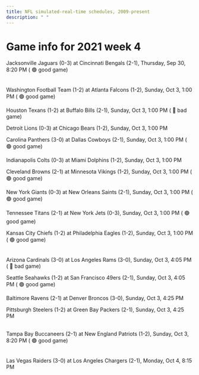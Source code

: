 ```yaml
---
title: NFL simulated-real-time schedules, 2009-present
description: " "
---
```


# Game info for 2021 week 4

Jacksonville Jaguars (0-3) at Cincinnati Bengals (2-1), Thursday, Sep 30, 8:20 PM (	:green_circle: good game)

<br/>Washington Football Team (1-2) at Atlanta Falcons (1-2), Sunday, Oct 3, 1:00 PM (	:green_circle: good game)

Houston Texans (1-2) at Buffalo Bills (2-1), Sunday, Oct 3, 1:00 PM (	:red_circle: bad game)

Detroit Lions (0-3) at Chicago Bears (1-2), Sunday, Oct 3, 1:00 PM

Carolina Panthers (3-0) at Dallas Cowboys (2-1), Sunday, Oct 3, 1:00 PM (	:green_circle: good game)

Indianapolis Colts (0-3) at Miami Dolphins (1-2), Sunday, Oct 3, 1:00 PM

Cleveland Browns (2-1) at Minnesota Vikings (1-2), Sunday, Oct 3, 1:00 PM (	:green_circle: good game)

New York Giants (0-3) at New Orleans Saints (2-1), Sunday, Oct 3, 1:00 PM (	:green_circle: good game)

Tennessee Titans (2-1) at New York Jets (0-3), Sunday, Oct 3, 1:00 PM (	:green_circle: good game)

Kansas City Chiefs (1-2) at Philadelphia Eagles (1-2), Sunday, Oct 3, 1:00 PM (	:green_circle: good game)

<br/>Arizona Cardinals (3-0) at Los Angeles Rams (3-0), Sunday, Oct 3, 4:05 PM (	:red_circle: bad game)

Seattle Seahawks (1-2) at San Francisco 49ers (2-1), Sunday, Oct 3, 4:05 PM (	:green_circle: good game)

Baltimore Ravens (2-1) at Denver Broncos (3-0), Sunday, Oct 3, 4:25 PM

Pittsburgh Steelers (1-2) at Green Bay Packers (2-1), Sunday, Oct 3, 4:25 PM

<br/>Tampa Bay Buccaneers (2-1) at New England Patriots (1-2), Sunday, Oct 3, 8:20 PM (	:green_circle: good game)

<br/>Las Vegas Raiders (3-0) at Los Angeles Chargers (2-1), Monday, Oct 4, 8:15 PM

